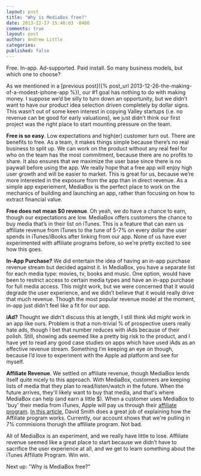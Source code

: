 ```yaml
---
layout: post
title: "Why is MediaBox free?"
date: 2013-12-27 15:48:03 -0400
comments: true
layout: post
author: Andrew Little
categories: 
published: false
---
```


Free. In-app. Ad-supported. Paid install. So many business models, but which one to choose?

As we mentioned in a [previous post]({% post_url 2013-12-26-the-making-of-a-modest-iphone-app %}), our #1 goal has nothing to do with making money. I suppose we’d be silly to turn down an opportunity, but we didn’t want to have our product idea selection driven completely by dollar signs. This wasn’t out of some keen interest in copying Valley startups (i.e. no revenue can be good for early valuations), we just didn’t think our first project was the right place to start mounting pressure on the team. 


**Free is so easy**. Low expectations and high(er) customer turn out. There are benefits to free. As a team, it makes things simple because there’s no real business to split up. We can work on the product without any real feel for who on the team has the most commitment, because there are no profits to share. It also ensures that we maximize the user base since there is no paywall before using the app. We really hope that a free app will enjoy high user growth and will be easier to market. This is great for us, because we’re more interested in the exposure from the app than in direct revenue. As a simple app experiement, MediaBox is the perfect place to work on the mechanics of building and launching an app, rather than focusing on how to extract financial value.

**Free does not mean $0 revenue**. Oh yeah, we do have a chance to earn, though our expectations are low. MediaBox offers customers the chance to buy media that’s in their list on iTunes. This is a feature that can earn us affiliate revenue from iTunes to the tune of 5-7% on every dollar the user spends in iTunes/iBooks after linking from our app. None of us have ever experimented with affiliate programs before, so we’re pretty excited to see how this goes.

**In-App Purchase?** We did entertain the idea of having an in-app purchase revenue stream but decided against it. In MediaBox, you have a separate list for each media type: movies, tv, books and music. One option, would have been to restrict access to certain media types and have an in-app purchase for full media access. This might work, but we were concerned that it would degrade the user experience, and we didn’t believe that it would really drive that much revenue. Though the most popular revenue model at the moment, in-app just didn’t feel like a fit for our app.

**iAd?** Thought we didn't discuss this at length, I still think iAd *might* work in an app like ours. Problem is that a non-trivial % of prospective users really hate ads, though I bet that number reduces with iAds because of their polish. Still, showing ads seemed like a pretty big risk to the product, and I have yet to read any good case studies on apps which have used iAds as an effective revenue stream. Something I’m keeping an eye on though, because I’d love to experiment with the Apple ad platform and see for myself.

**Affiliate Revenue**. We settled on affiliate revenue, though MediaBox lends itself quite nicely to this approach. With MediaBox, customers are keeping lists of media that they plan to read/listen/watch in the future. When the future arrives, they'll likely want to buy that media, and that's where MediaBox can help (and earn a little $). When a customer uses MediaBox to 'buy' their media from iTunes, Apple will pay us through their [affiliate program](http://www.apple.com/itunes/affiliates/resources/). [In this article](http://david-smith.org/blog/2013/08/19/itunes-affiliate-linking/), David Smith does a great job of explaining how the Affiliate program works. Currently, our account shows that we're pulling in 7% commisions thorugh the affiliate program. Not bad.

All of MediaBox is an experiment, and we really have little to lose. Affiliate revenue seemed like a great place to start because we didn’t have to sacrifice the user experience at all, and we get to learn something about the iTunes Affiliate Program. Win win.

Next up: "Why is MediaBox free?"

